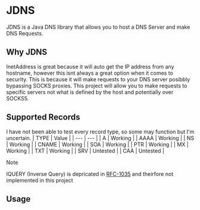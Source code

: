 JDNS
=====
JDNS is a Java DNS library that allows you to host a DNS Server and make DNS Requests.

Why JDNS
-----
InetAddress is great because it will auto get the IP address from any hostname, however this isnt always a great option when it comes to security. This is because it will make requests to your DNS server posibbly bypassing SOCKS proxies.
This project will allow you to make requests to specific servers not what is defined by the host and potentially over SOCKS5.

Supported Records
-----
I have not been able to test every record type, so some may function but I'm uncertain.
| TYPE | Value |
| --- | --- |
| A | Working |
| AAAA | Working |
| NS | Working |
| CNAME | Working |
| SOA | Working |
| PTR | Working |
| MX | Working |
| TXT | Working |
| SRV | Untested |
| CAA | Untested |

> [!NOTE]
> IQUERY (Inverse Query) is depricated in [RFC-1035](https://datatracker.ietf.org/doc/html/rfc3425) and theirfore not implemented in this project

Usage
-----
